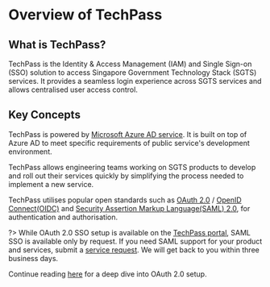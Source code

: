 # Overview of TechPass
## What is TechPass?
TechPass is the Identity & Access Management (IAM) and Single Sign-on (SSO) solution to access Singapore Government Technology Stack (SGTS) services. It provides a seamless login experience across SGTS services and allows centralised user access control.

## Key Concepts

TechPass is powered by [Microsoft Azure AD service](https://azure.microsoft.com/en-us/services/active-directory/). It is built on top of Azure AD to meet specific requirements of public service's development environment.

TechPass allows engineering teams working on SGTS products to develop and roll out their services quickly by simplifying the process needed to implement a new service.

TechPass utilises popular open standards such as [OAuth 2.0](https://oauth.net/2/) / [OpenID Connect(OIDC)](https://openid.net/connect/)
and [Security Assertion Markup Language(SAML) 2.0](http://docs.oasis-open.org/security/saml/Post2.0/sstc-saml-tech-overview-2.0.html), for authentication and authorisation.

?> While OAuth 2.0 SSO setup is available on the [TechPass portal](https://portal.techpass.suite.gov.sg), SAML SSO is available only by request. If you need SAML support for your product and services, submit a [service request](https://go.gov.sg/techpass-sr). We will get back to you within three business days.


Continue reading [here](/concepts/oauth2.md) for a deep dive into OAuth 2.0 setup.
